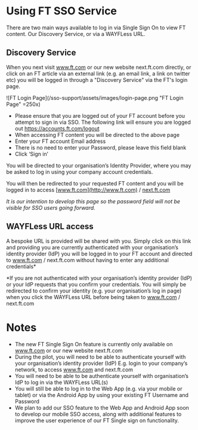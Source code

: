# Using FT SSO Service

There are two main ways available to log in via Single Sign On to view FT content. Our Discovery Service, or via a WAYFLess URL. 

## Discovery Service
When you next visit www.ft.com or our new website next.ft.com directly, 
or click on an FT article via an external link (e.g. an email link, a 
link on twitter etc) you will be logged in through a "Discovery Service"
 via the FT's login page.

![FT Login Page](/sso-support/assets/images/login-page.png "FT Login Page" =250x) 

* Please ensure that you are logged out of your FT account before you 
attempt to sign in via SSO. The following link will ensure you are 
logged out https://accounts.ft.com/logout 
* When accessing FT content you will be directed to the above page
* Enter your FT account Email address
* There is no need to enter your Password, please leave this field blank
* Click ‘Sign in’

You will be directed to your organisation’s Identity Provider, where 
you may be asked to log in using your company account credentials.

You will then be redirected to your requested FT content and you will be
 logged in to access [www.ft.com](http://www.ft.com) / [next.ft.com](https://next.ft.com)

_It is our intention to develop this page so the password field will not be visible for SSO users going forward._

## WAYFLess URL access
A bespoke URL is provided will be shared with you. Simply click on this
 link and providing you are currently authenticated with your 
 organisation’s identity provider (IdP) you will be logged in to your 
 FT account and directed to www.ft.com / next.ft.com without having to 
 enter any additional credentials*

*If you are not authenticated with your organisation’s identity provider
 (IdP) or your IdP requests that you confirm your credentials. You will
  simply be redirected to confirm your identity (e.g. your 
  organisation’s log in page) when you click the WAYFLess URL before 
  being taken to www.ft.com / next.ft.com

# Notes
* The new FT Single Sign On feature is currently only available on  www.ft.com or our new website next.ft.com
* During the pilot, you will need to be able to authenticate yourself with your organisation’s identity provider (IdP) E.g. login to your company’s network, to access www.ft.com and next.ft.com
* You will need to be able to be authenticate yourself with organisation’s IdP to log in via the WAYFLess URL(s)
* You will still be able to log in to the Web App (e.g. via your mobile or tablet) or via the Android App by using your existing FT Username and Password
* We plan to add our SSO feature to the Web App and Android App soon to develop our mobile SSO access, along with additional features to improve the user experience of our FT Single sign on functionality.
